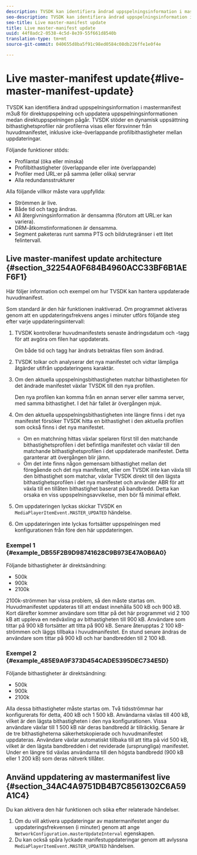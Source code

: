 ```yaml
---
description: TVSDK kan identifiera ändrad uppspelningsinformation i mastermanifest m3u8 för direktuppspelning och uppdatera uppspelningsinformationen medan direktuppspelningen pågår. TVSDK stöder en dynamisk uppsättning bithastighetsprofiler när profilerna visas eller försvinner från huvudmanifestet, inklusive icke-överlappande profilbithastigheter mellan uppdateringar.
seo-description: TVSDK kan identifiera ändrad uppspelningsinformation i mastermanifest m3u8 för direktuppspelning och uppdatera uppspelningsinformationen medan direktuppspelningen pågår. TVSDK stöder en dynamisk uppsättning bithastighetsprofiler när profilerna visas eller försvinner från huvudmanifestet, inklusive icke-överlappande profilbithastigheter mellan uppdateringar.
seo-title: Live master-manifest update
title: Live master-manifest update
uuid: 44f8adc2-0538-4c5d-8e39-55f661d8540b
translation-type: tm+mt
source-git-commit: 040655d8ba5f91c98ed0584c08db226ffe1e0f4e

---
```



# Live master-manifest update{#live-master-manifest-update}

TVSDK kan identifiera ändrad uppspelningsinformation i mastermanifest m3u8 för direktuppspelning och uppdatera uppspelningsinformationen medan direktuppspelningen pågår. TVSDK stöder en dynamisk uppsättning bithastighetsprofiler när profilerna visas eller försvinner från huvudmanifestet, inklusive icke-överlappande profilbithastigheter mellan uppdateringar.

Följande funktioner stöds:

* Profilantal (öka eller minska)
* Profilbithastigheter (överlappande eller inte överlappande)
* Profiler med URL:er på samma (eller olika) servrar
* Alla redundansstrukturer

Alla följande villkor måste vara uppfyllda:

* Strömmen är live.
* Både tid och tagg ändras.
* All återgivningsinformation är densamma (förutom att URL:er kan variera).
* DRM-åtkomstinformationen är densamma.
* Segment paketeras runt samma PTS och bildrutegränser i ett litet felintervall.

## Live master-manifest update architecture {#section_32254A0F684B4960ACC33BF6B1AEF6F1}

Här följer information och exempel om hur TVSDK kan hantera uppdaterade huvudmanifest.

Som standard är den här funktionen inaktiverad. Om programmet aktiveras genom att en uppdateringsfrekvens anges i minuter utförs följande steg efter varje uppdateringsintervall:

1. TVSDK kontrollerar huvudmanifestets senaste ändringsdatum och -tagg för att avgöra om filen har uppdaterats.

   Om både tid och tagg har ändrats betraktas filen som ändrad.
1. TVSDK tolkar och analyserar det nya manifestet och vidtar lämpliga åtgärder utifrån uppdateringens karaktär.
1. Om den aktuella uppspelningsbithastigheten matchar bithastigheten för det ändrade manifestet växlar TVSDK till den nya profilen.

   Den nya profilen kan komma från en annan server eller samma server, med samma bithastighet. I det här fallet är övergången mjuk.
1. Om den aktuella uppspelningsbithastigheten inte längre finns i det nya manifestet försöker TVSDK hitta en bithastighet i den aktuella profilen som också finns i det nya manifestet.

   * Om en matchning hittas växlar spelaren först till den matchande bithastighetsprofilen i det befintliga manifestet och växlar till den matchande bithastighetsprofilen i det uppdaterade manifestet. Detta garanterar att övergången blir jämn.
   * Om det inte finns någon gemensam bithastighet mellan det föregående och det nya manifestet, eller om TVSDK inte kan växla till den bithastighet som matchar, växlar TVSDK direkt till den lägsta bithastighetsprofilen i det nya manifestet och använder ABR för att växla till en tillåten bithastighet baserat på bandbredd. Detta kan orsaka en viss uppspelningsavvikelse, men bör få minimal effekt.

1. Om uppdateringen lyckas skickar TVSDK en `MediaPlayerItemEvent.MASTER_UPDATED` händelse.
1. Om uppdateringen inte lyckas fortsätter uppspelningen med konfigurationen från före den här uppdateringen.

### Exempel 1 {#example_DB55F2B9D98741628C9B973E47A0B6A0}

Följande bithastigheter är direktsändning:

* 500k
* 900k
* 2100k

2100k-strömmen har vissa problem, så den måste startas om. Huvudmanifestet uppdateras till att endast innehålla 500 kB och 900 kB. Kort därefter kommer användare som tittar på det här programmet vid 2 100 kB att uppleva en nedväxling av bithastigheten till 900 kB. Användare som tittar på 900 kB fortsätter att titta på 900 kB. Senare återupptas 2 100 kB-strömmen och läggs tillbaka i huvudmanifestet. En stund senare ändras de användare som tittar på 900 kB och har bandbredden till 2 100 kB.

### Exempel 2 {#example_485E9A9F373D454CADE5395DEC734E5D}

Följande bithastigheter är direktsändning:

* 500k
* 900k
* 2100k

Alla dessa bithastigheter måste startas om. Två tidsströmmar har konfigurerats för detta, 400 kB och 1 500 kB. Användarna växlas till 400 kB, vilket är den lägsta bithastigheten i den nya konfigurationen. Vissa användare växlar till 1 500 kB när deras bandbredd är tillräcklig. Senare är de tre bithastigheterna säkerhetskopierade och huvudmanifestet uppdateras. Användare växlar automatiskt tillbaka till att titta på vid 500 kB, vilket är den lägsta bandbredden i det reviderade (ursprungliga) manifestet. Under en längre tid växlas användarna till den högsta bandbredd (900 kB eller 1 200 kB) som deras nätverk tillåter.

## Använd uppdatering av mastermanifest live {#section_34AC4A9751DB4B7C8561302C6A59A1C4}

Du kan aktivera den här funktionen och söka efter relaterade händelser.

1. Om du vill aktivera uppdateringar av mastermanifestet anger du uppdateringsfrekvensen (i minuter) genom att ange `NetworkConfiguration.masterUpdateInterval` egenskapen.
1. Du kan också spåra lyckade manifestuppdateringar genom att avlyssna `MediaPlayerItemEvent.MASTER_UPDATED` händelsen.

